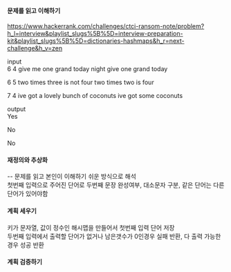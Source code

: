 #### 문제를 읽고 이해하기
https://www.hackerrank.com/challenges/ctci-ransom-note/problem?h_l=interview&playlist_slugs%5B%5D=interview-preparation-kit&playlist_slugs%5B%5D=dictionaries-hashmaps&h_r=next-challenge&h_v=zen

input</br>
6 4
give me one grand today night
give one grand today

6 5
two times three is not four
two times two is four

7 4
ive got a lovely bunch of coconuts
ive got some coconuts


output</br>
Yes

No

No

 
#### 재정의와 추상화<br>
-- 문제를 읽고 본인이 이해하기 쉬운 방식으로 해석<br>
첫번째 입력으로 주어진 단어로 두번째 문장 완성여부, 대소문자 구분, 같은 단어는 다른단어가 있어야함 

#### 계획 세우기<br>
키가 문자열, 값이 정수인 해시맵을 만들어서 첫번째 입력 단어 저장<br>
두번째 입력에서 출력할 단어가 없거나 남은갯수가 0인경우 실패 반환, 다 출력 가능한 경우 성공 반환<br>

#### 계획 검증하기

